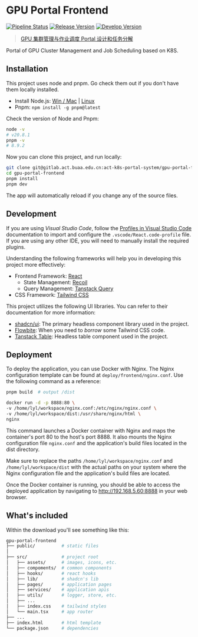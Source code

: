 # GPU Portal Frontend

[![Pipeline Status](https://gitlab.act.buaa.edu.cn/gpu-portal/gpu-portal-frontend/badges/main/pipeline.svg)](https://gitlab.act.buaa.edu.cn/gpu-portal/gpu-portal-frontend/-/commits/main)
[![Release Version](https://img.shields.io/badge/Release-0.0.0-blue)](https://codec.sensetime.com/)
[![Develop Version](https://img.shields.io/badge/Develop-0.0.0-orange)](http://10.151.166.71:8000/)

> [GPU 集群管理与作业调度 Portal 设计和任务分解](https://docs.qq.com/doc/DWENFVWpzSW16TGFV)

Portal of GPU Cluster Management and Job Scheduling based on K8S.

## Installation

This project uses node and pnpm. Go check them out if you don't have them locally installed.

- Install Node.js: [Win / Mac](https://nodejs.org/en/download) | [Linux](https://github.com/nodesource/distributions/blob/master/README.md#installation-instructions)
- Pnpm: `npm install -g pnpm@latest`

Check the version of Node and Pnpm:

```bash
node -v
# v20.8.1
pnpm -v
# 8.9.2
```

Now you can clone this project, and run locally:

```bash
git clone git@gitlab.act.buaa.edu.cn:act-k8s-portal-system/gpu-portal-frontend.git
cd gpu-portal-frontend
pnpm install
pnpm dev
```

The app will automatically reload if you change any of the source files.

## Development

If you are using _Visual Studio Code_, follow the [Profiles in Visual Studio Code](https://code.visualstudio.com/docs/editor/profiles#_import) documentation to import and configure the `.vscode/React.code-profile` file. If you are using any other IDE, you will need to manually install the required plugins.

Understanding the following frameworks will help you in developing this project more effectively:

- Frontend Framework: [React](https://react.dev/learn)
  - State Management: [Recoil](https://recoiljs.org/zh-hans/)
  - Query Management: [Tanstack Query](https://tanstack.com/query/latest)
- CSS Framework: [Tailwind CSS](https://tailwindcss.com/docs/guides/vite)

This project utilizes the following UI libraries. You can refer to their documentation for more information:

- [shadcn/ui](https://ui.shadcn.com/examples/dashboard): The primary headless component library used in the project.
- [Flowbite](https://flowbite.com/docs/getting-started/react/): When you need to _borrow_ some Tailwind CSS code.
- [Tanstack Table](https://tanstack.com/table/v8): Headless table component used in the project.

## Deployment

To deploy the application, you can use Docker with Nginx. The Nginx configuration template can be found at `deploy/frontend/nginx.conf`. Use the following command as a reference:

```bash
pnpm build  # output /dist

docker run -d -p 8888:80 \
-v /home/lyl/workspace/nginx.conf:/etc/nginx/nginx.conf \
-v /home/lyl/workspace/dist:/usr/share/nginx/html \
nginx
```

This command launches a Docker container with Nginx and maps the container's port 80 to the host's port 8888. It also mounts the Nginx configuration file `nginx.conf` and the application's build files located in the dist directory.

Make sure to replace the paths `/home/lyl/workspace/nginx.conf` and `/home/lyl/workspace/dist` with the actual paths on your system where the Nginx configuration file and the application's build files are located.

Once the Docker container is running, you should be able to access the deployed application by navigating to http://192.168.5.60:8888 in your web browser.

## What's included

Within the download you'll see something like this:

```bash
gpu-portal-frontend
├── public/          # static files
│
├── src/             # project root
│   ├── assets/      # images, icons, etc.
│   ├── compoments/  # common components
│   ├── hooks/       # react hooks
│   ├── lib/         # shadcn's lib
│   ├── pages/       # application pages
│   ├── services/    # application apis
│   ├── utils/       # logger, store, etc.
│   ├── ...
│   ├── index.css    # tailwind styles
│   └── main.tsx     # app router
├── ...
├── index.html       # html template
└── package.json     # dependencies
```
